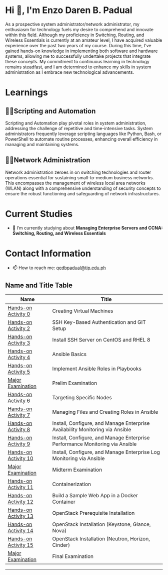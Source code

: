 # Hi 👋, I'm Enzo Daren B. Padual

As a prospective system administrator/network administrator, my enthusiasm for technology fuels my desire to comprehend and innovate within this field. Although my proficiency in Switching, Routing, and Wireless Essentials is currently at an amateur level, I have acquired valuable experience over the past two years of my course. During this time, I've gained hands-on knowledge in implementing both software and hardware systems, allowing me to successfully undertake projects that integrate these concepts. My commitment to continuous learning in technology remains steadfast, and I am determined to enhance my skills in system administration as I embrace new technological advancements.

# Learnings

## 🧑‍💻Scripting and Automation

Scripting and Automation play pivotal roles in system administration, addressing the challenge of repetitive and time-intensive tasks. System administrators frequently leverage scripting languages like Python, Bash, or PowerShell to automate routine processes, enhancing overall efficiency in managing and maintaining systems.

## 🛜🚆Network Administration

Network administration zeroes in on switching technologies and router operations essential for sustaining small-to-medium business networks. This encompasses the management of wireless local area networks (WLAN) along with a comprehensive understanding of security concepts to ensure the robust functioning and safeguarding of network infrastructures.

# Current Studies

- 🌱 I’m currently studying about **Managing Enterprise Servers and CCNA: Switching, Routing, and Wireless Essentials**
  
# Contact Information

- 📫 How to reach me: [qedbpadual@tip.edu.ph](mailto:qedbpadual@tip.edu.ph)


## Name and Title Table

| Name         | Title      |
| ------------ | ---------- |
| [Hands-on Activity 0](https://github.com/Itanaki/Itanaki.github.io/blob/cf92e23d9410f9fe04af95526aaa8c1780cad8a5/Activity%200%20-%20Creating%20Virtual%20Machines%20in%20Microsoft%20Azure%20(Padual).pdf)   | Creating Virtual Machines   |
| [Hands-on Activity 2](https://github.com/Itanaki/Itanaki.github.io/blob/5e761d2ad07c3fe2e757eba9423b7c60f8ef8635/Activity%202%20-%20SSH%20Key-Based%20Authentication%20and%20GIT%20Setup-1%20(padual).pdf)   | SSH Key-Based Authentication and GIT Setup  |
| [Hands-on Activity 3](https://github.com/Itanaki/Itanaki.github.io/blob/5e761d2ad07c3fe2e757eba9423b7c60f8ef8635/Activity%203%20-%20Install%20SSH%20server%20on%20CentOS%20or%20RHEL%208.pdf)   | Install SSH Server on CentOS and RHEL 8    |
| [Hands-on Activity 4]()   | Ansible Basics    |
| [Hands-on Activity 5]()   | Implement Ansible Roles in Playbooks    |
| [Major Examination](https://github.com/Itanaki/Padual_PrelimExam)   | Prelim Examination    |
| [Hands-on Activity 6]()   | Targeting Specific Nodes    |
| [Hands-on Activity 7]()   | Managing Files and Creating Roles in Ansible    |
| [Hands-on Activity 8]()   | Install, Configure, and Manage Enterprise Availability Monitoring via Ansible   |
| [Hands-on Activity 9]()   | Install, Configure, and Manage Enterprise Performance Monitoring via Ansible    |
| [Hands-on Activity 10]()   | Install, Configure, and Manage Enterprise Log Monitoring via Ansible    |
| [Major Examination]()  | Midterm Examination    |
| [Hands-on Activity 11]()   | Containerization    |
| [Hands-on Activity 12]()  | Build a Sample Web App in a Docker Container    |
| [Hands-on Activity 13]()   | OpenStack Prerequisite Installation    |
| [Hands-on Activity 14]()   | OpenStack Installation (Keystone, Glance, Nova)    |
| [Hands-on Activity 15]()   | OpenStack Installation (Neutron, Horizon, Cinder)    |
| [Major Examination]()   | Final Examination    |
****
